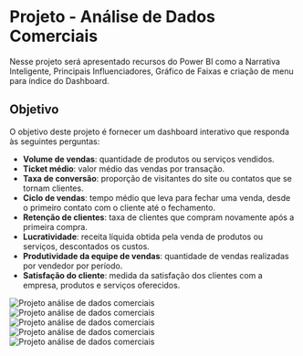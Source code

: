 # Projeto - Análise de Dados Comerciais

Nesse projeto será apresentado recursos do Power BI como a Narrativa Inteligente, Principais Influenciadores, Gráfico de Faixas e criação de menu para índice do Dashboard.

## Objetivo

O objetivo deste projeto é fornecer um dashboard interativo que responda às seguintes perguntas:

- **Volume de vendas**: quantidade de produtos ou serviços vendidos.
- **Ticket médio**: valor médio das vendas por transação.
- **Taxa de conversão**: proporção de visitantes do site ou contatos que se tornam clientes.
- **Ciclo de vendas**: tempo médio que leva para fechar uma venda, desde o primeiro contato com o cliente até o fechamento.
- **Retenção de clientes**: taxa de clientes que compram novamente após a primeira compra.
- **Lucratividade**: receita líquida obtida pela venda de produtos ou serviços, descontados os custos.
- **Produtividade da equipe de vendas**: quantidade de vendas realizadas por vendedor por período.
- **Satisfação do cliente**: medida da satisfação dos clientes com a empresa, produtos e serviços oferecidos.

![Projeto análise de dados comerciais](assets/imagem_1.png)<br>
![Projeto análise de dados comerciais](assets/imagem_2.png)<br>
![Projeto análise de dados comerciais](assets/imagem_3.png)<br>
![Projeto análise de dados comerciais](assets/imagem_4.png)<br>
![Projeto análise de dados comerciais](assets/imagem_5.png)<br>
